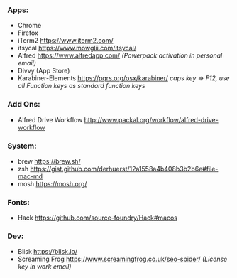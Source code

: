 ### Apps:
* Chrome
* Firefox
* iTerm2 https://www.iterm2.com/
* itsycal https://www.mowglii.com/itsycal/
* Alfred https://www.alfredapp.com/ *(Powerpack activation in personal email)*
* Divvy (App Store)
* Karabiner-Elements https://pqrs.org/osx/karabiner/
*caps key => F12, use all Function keys as standard function keys*

### Add Ons:
* Alfred Drive Workflow http://www.packal.org/workflow/alfred-drive-workflow


### System:
* brew https://brew.sh/
* zsh https://gist.github.com/derhuerst/12a1558a4b408b3b2b6e#file-mac-md
* mosh https://mosh.org/

### Fonts:
* Hack https://github.com/source-foundry/Hack#macos

### Dev:
* Blisk https://blisk.io/
* Screaming Frog https://www.screamingfrog.co.uk/seo-spider/ *(License key in work email)*
